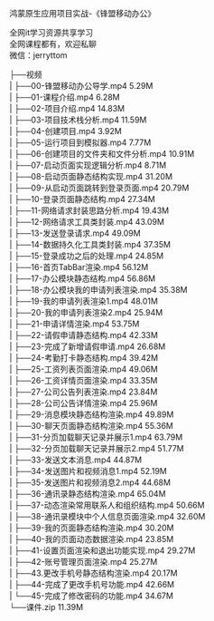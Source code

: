 鸿蒙原生应用项目实战-《锋盟移动办公》

全网it学习资源共享学习<br>全网课程都有，欢迎私聊<br>微信：jerryttom<br>

├──视频<br> | ├──00-锋盟移动办公导学.mp4 5.29M<br> | ├──01-课程介绍.mp4 6.28M<br> | ├──02-项目介绍.mp4 14.83M<br> | ├──03-项目技术栈分析.mp4 11.59M<br> | ├──04-创建项目.mp4 3.92M<br> | ├──05-运行项目到模拟器.mp4 7.77M<br> | ├──06-创建项目的文件夹和文件分析.mp4 10.91M<br> | ├──07-启动页面实现逻辑分析.mp4 8.71M<br> | ├──08-启动页面静态结构实现.mp4 31.20M<br> | ├──09-从启动页面跳转到登录页面.mp4 20.79M<br> | ├──10-登录页面静态结构.mp4 27.34M<br> | ├──11-网络请求封装思路分析.mp4 19.43M<br> | ├──12-网络请求工具类封装.mp4 43.09M<br> | ├──13-发送登录请求.mp4 49.09M<br> | ├──14-数据持久化工具类封装.mp4 37.35M<br> | ├──15-登录成功之后的处理.mp4 24.85M<br> | ├──16-首页TabBar渲染.mp4 56.12M<br> | ├──17-办公模块静态结构.mp4 56.86M<br> | ├──18-办公模块我的申请列表渲染.mp4 35.38M<br> | ├──19-我的申请列表渲染1.mp4 48.01M<br> | ├──20-我的申请列表渲染2.mp4 25.94M<br> | ├──21-申请详情渲染.mp4 53.75M<br> | ├──22-请假申请静态结构.mp4 42.33M<br> | ├──23-完成了新增请假申请.mp4 26.68M<br> | ├──24-考勤打卡静态结构.mp4 39.42M<br> | ├──25-工资列表页面渲染.mp4 49.06M<br> | ├──26-工资详情页面渲染.mp4 33.35M<br> | ├──27-公司公告列表渲染.mp4 23.84M<br> | ├──28-公司公告详情渲染.mp4 25.96M<br> | ├──29-消息模块静态结构渲染.mp4 49.89M<br> | ├──30-聊天页面静态结构渲染.mp4 55.36M<br> | ├──31-分页加载聊天记录并展示1.mp4 63.79M<br> | ├──32-分页加载聊天记录并展示2.mp4 51.77M<br> | ├──33-发送文本消息.mp4 44.87M<br> | ├──34-发送图片和视频消息1.mp4 52.19M<br> | ├──35-发送图片和视频消息2.mp4 44.68M<br> | ├──36-通讯录静态结构渲染.mp4 65.04M<br> | ├──37-动态渲染常用联系人和组织结构.mp4 50.66M<br> | ├──38-通讯录模块中个人信息页面渲染.mp4 32.60M<br> | ├──39-我的页面静态结构渲染.mp4 30.20M<br> | ├──40-我的页面动态数据渲染.mp4 23.85M<br> | ├──41-设置页面渲染和退出功能实现.mp4 29.27M<br> | ├──42-账号管理页面渲染.mp4 25.27M<br> | ├──43.更改手机号静态结构渲染.mp4 20.17M<br> | ├──44-完成了更改手机号功能.mp4 42.66M<br> | └──45-完成了修改密码的功能.mp4 34.67M<br> └──课件.zip 11.39M